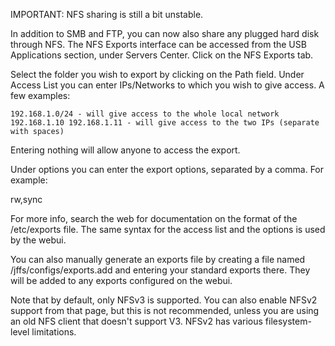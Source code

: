 IMPORTANT: NFS sharing is still a bit unstable.

In addition to SMB and FTP, you can now also share any plugged hard disk through NFS. The NFS Exports interface can be accessed from the USB Applications section, under Servers Center. Click on the NFS Exports tab.

Select the folder you wish to export by clicking on the Path field. Under Access List you can enter IPs/Networks to which you wish to give access.  A few examples:

    192.168.1.0/24 - will give access to the whole local network
    192.168.1.10 192.168.1.11 - will give access to the two IPs (separate with spaces)

Entering nothing will allow anyone to access the export.

Under options you can enter the export options, separated by a comma. For example:

  rw,sync

For more info, search the web for documentation on the format of the /etc/exports file.  The same syntax for the access list and the options is used by the webui.

You can also manually generate an exports file by creating a file named /jffs/configs/exports.add and entering your standard exports there. They will be added to any exports configured on the webui.

Note that by default, only NFSv3 is supported.  You can also enable NFSv2 support from that page, but this is not recommended, unless you are using an old NFS client that doesn't support V3.  NFSv2 has various 
filesystem-level limitations.